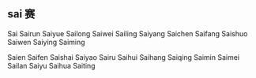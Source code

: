 sai  赛
---

Sai Sairun Saiyue Sailong Saiwei Sailing Saiyang Saichen Saifang Saishuo Saiwen Saiying Saiming 

Saien Saifen Saishai Saiyao Sairu Saihui Saihang Saiqing Saimin Saimei Sailan Saiyu Saihua Saiting 
